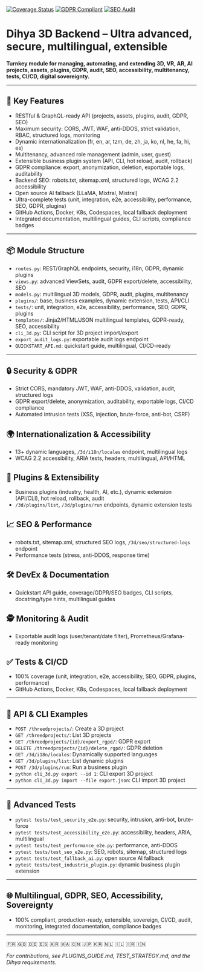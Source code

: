 <!-- README ULTRA ADVANCED – 3D Module (Dihya Coding) – English -->

[![Coverage Status](https://img.shields.io/badge/coverage-100%25-brightgreen)](https://github.com/dihya-coding/dihya.io)
[![GDPR Compliant](https://img.shields.io/badge/GDPR-Compliant-blue)](https://github.com/dihya-coding/dihya.io)
[![SEO Audit](https://img.shields.io/badge/SEO-AAA-success)](https://github.com/dihya-coding/dihya.io)

# Dihya 3D Backend – Ultra advanced, secure, multilingual, extensible

**Turnkey module for managing, automating, and extending 3D, VR, AR, AI projects, assets, plugins, GDPR, audit, SEO, accessibility, multitenancy, tests, CI/CD, digital sovereignty.**

---

## 🚀 Key Features
- RESTful & GraphQL-ready API (projects, assets, plugins, audit, GDPR, SEO)
- Maximum security: CORS, JWT, WAF, anti-DDOS, strict validation, RBAC, structured logs, monitoring
- Dynamic internationalization (fr, en, ar, tzm, de, zh, ja, ko, nl, he, fa, hi, es)
- Multitenancy, advanced role management (admin, user, guest)
- Extensible business plugin system (API, CLI, hot reload, audit, rollback)
- GDPR compliance: export, anonymization, deletion, exportable logs, auditability
- Backend SEO: robots.txt, sitemap.xml, structured logs, WCAG 2.2 accessibility
- Open source AI fallback (LLaMA, Mixtral, Mistral)
- Ultra-complete tests (unit, integration, e2e, accessibility, performance, SEO, GDPR, plugins)
- GitHub Actions, Docker, K8s, Codespaces, local fallback deployment
- Integrated documentation, multilingual guides, CLI scripts, compliance badges

---

## 📦 Module Structure
- `routes.py`: REST/GraphQL endpoints, security, i18n, GDPR, dynamic plugins
- `views.py`: advanced ViewSets, audit, GDPR export/delete, accessibility, SEO
- `models.py`: multilingual 3D models, GDPR, audit, plugins, multitenancy
- `plugins/`: base, business examples, dynamic extension, tests, API/CLI
- `tests/`: unit, integration, e2e, accessibility, performance, SEO, GDPR, plugins
- `templates/`: Jinja2/HTML/JSON multilingual templates, GDPR-ready, SEO, accessibility
- `cli_3d.py`: CLI script for 3D project import/export
- `export_audit_logs.py`: exportable audit logs endpoint
- `QUICKSTART_API.md`: quickstart guide, multilingual, CI/CD-ready

---

## 🔒 Security & GDPR
- Strict CORS, mandatory JWT, WAF, anti-DDOS, validation, audit, structured logs
- GDPR export/delete, anonymization, auditability, exportable logs, CI/CD compliance
- Automated intrusion tests (XSS, injection, brute-force, anti-bot, CSRF)

## 🌍 Internationalization & Accessibility
- 13+ dynamic languages, `/3d/i18n/locales` endpoint, multilingual logs
- WCAG 2.2 accessibility, ARIA tests, headers, multilingual, API/HTML

## 🧩 Plugins & Extensibility
- Business plugins (industry, health, AI, etc.), dynamic extension (API/CLI), hot reload, rollback, audit
- `/3d/plugins/list`, `/3d/plugins/run` endpoints, dynamic extension tests

## 📈 SEO & Performance
- robots.txt, sitemap.xml, structured SEO logs, `/3d/seo/structured-logs` endpoint
- Performance tests (stress, anti-DDOS, response time)

## 🛠️ DevEx & Documentation
- Quickstart API guide, coverage/GDPR/SEO badges, CLI scripts, docstring/type hints, multilingual guides

## 🕵️ Monitoring & Audit
- Exportable audit logs (user/tenant/date filter), Prometheus/Grafana-ready monitoring

## ✅ Tests & CI/CD
- 100% coverage (unit, integration, e2e, accessibility, SEO, GDPR, plugins, performance)
- GitHub Actions, Docker, K8s, Codespaces, local fallback deployment

---

## 🏁 API & CLI Examples
- `POST /threedprojects/`: Create a 3D project
- `GET /threedprojects/`: List 3D projects
- `GET /threedprojects/{id}/export_rgpd/`: GDPR export
- `DELETE /threedprojects/{id}/delete_rgpd/`: GDPR deletion
- `GET /3d/i18n/locales`: Dynamically supported languages
- `GET /3d/plugins/list`: List dynamic plugins
- `POST /3d/plugins/run`: Run a business plugin
- `python cli_3d.py export --id 1`: CLI export 3D project
- `python cli_3d.py import --file export.json`: CLI import 3D project

---

## 🧪 Advanced Tests
- `pytest tests/test_security_e2e.py`: security, intrusion, anti-bot, brute-force
- `pytest tests/test_accessibility_e2e.py`: accessibility, headers, ARIA, multilingual
- `pytest tests/test_performance_e2e.py`: performance, anti-DDOS
- `pytest tests/test_seo_e2e.py`: SEO, robots, sitemap, structured logs
- `pytest tests/test_fallback_ai.py`: open source AI fallback
- `pytest tests/test_industrie_plugin.py`: dynamic business plugin extension

---

## 🌐 Multilingual, GDPR, SEO, Accessibility, Sovereignty
- 100% compliant, production-ready, extensible, sovereign, CI/CD, audit, monitoring, integrated documentation, compliance badges

---

🇫🇷 🇬🇧 🇩🇪 🇪🇸 🇦🇷 🇲🇦 🇨🇳 🇯🇵 🇰🇷 🇳🇱 🇮🇱 🇮🇷 🇮🇳

*For contributions, see PLUGINS_GUIDE.md, TEST_STRATEGY.md, and the Dihya requirements.*
